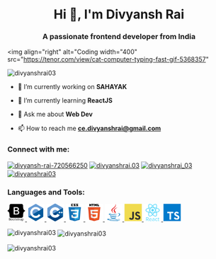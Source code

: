 
<h1 align="center">Hi 👋, I'm Divyansh Rai</h1>
<h3 align="center">A passionate frontend developer from India</h3>

<img align="right" alt="Coding width="400" src="https://tenor.com/view/cat-computer-typing-fast-gif-5368357"

<p align="left"> <img src="https://komarev.com/ghpvc/?username=divyanshrai03&label=Profile%20views&color=0e75b6&style=flat" alt="divyanshrai03" /> </p>

- 🔭 I’m currently working on **SAHAYAK**

- 🌱 I’m currently learning **ReactJS**

- 💬 Ask me about **Web Dev**

- 📫 How to reach me **ce.divyanshrai@gmail.com**

<h3 align="left">Connect with me:</h3>
<p align="left">
<a href="https://linkedin.com/in/divyansh-rai-720566250" target="blank"><img align="center" src="https://raw.githubusercontent.com/rahuldkjain/github-profile-readme-generator/master/src/images/icons/Social/linked-in-alt.svg" alt="divyansh-rai-720566250" height="30" width="40" /></a>
<a href="https://instagram.com/divyanshrai.03" target="blank"><img align="center" src="https://raw.githubusercontent.com/rahuldkjain/github-profile-readme-generator/master/src/images/icons/Social/instagram.svg" alt="divyanshrai.03" height="30" width="40" /></a>
<a href="https://www.leetcode.com/divyanshrai_03" target="blank"><img align="center" src="https://raw.githubusercontent.com/rahuldkjain/github-profile-readme-generator/master/src/images/icons/Social/leet-code.svg" alt="divyanshrai_03" height="30" width="40" /></a>
<a href="https://auth.geeksforgeeks.org/user/divyanshrai03" target="blank"><img align="center" src="https://raw.githubusercontent.com/rahuldkjain/github-profile-readme-generator/master/src/images/icons/Social/geeks-for-geeks.svg" alt="divyanshrai03" height="30" width="40" /></a>
</p>

<h3 align="left">Languages and Tools:</h3>
<p align="left"> <a href="https://getbootstrap.com" target="_blank" rel="noreferrer"> <img src="https://raw.githubusercontent.com/devicons/devicon/master/icons/bootstrap/bootstrap-plain-wordmark.svg" alt="bootstrap" width="40" height="40"/> </a> <a href="https://www.cprogramming.com/" target="_blank" rel="noreferrer"> <img src="https://raw.githubusercontent.com/devicons/devicon/master/icons/c/c-original.svg" alt="c" width="40" height="40"/> </a> <a href="https://www.w3schools.com/cpp/" target="_blank" rel="noreferrer"> <img src="https://raw.githubusercontent.com/devicons/devicon/master/icons/cplusplus/cplusplus-original.svg" alt="cplusplus" width="40" height="40"/> </a> <a href="https://www.w3schools.com/css/" target="_blank" rel="noreferrer"> <img src="https://raw.githubusercontent.com/devicons/devicon/master/icons/css3/css3-original-wordmark.svg" alt="css3" width="40" height="40"/> </a> <a href="https://www.w3.org/html/" target="_blank" rel="noreferrer"> <img src="https://raw.githubusercontent.com/devicons/devicon/master/icons/html5/html5-original-wordmark.svg" alt="html5" width="40" height="40"/> </a> <a href="https://www.java.com" target="_blank" rel="noreferrer"> <img src="https://raw.githubusercontent.com/devicons/devicon/master/icons/java/java-original.svg" alt="java" width="40" height="40"/> </a> <a href="https://developer.mozilla.org/en-US/docs/Web/JavaScript" target="_blank" rel="noreferrer"> <img src="https://raw.githubusercontent.com/devicons/devicon/master/icons/javascript/javascript-original.svg" alt="javascript" width="40" height="40"/> </a> <a href="https://reactjs.org/" target="_blank" rel="noreferrer"> <img src="https://raw.githubusercontent.com/devicons/devicon/master/icons/react/react-original-wordmark.svg" alt="react" width="40" height="40"/> </a> <a href="https://www.typescriptlang.org/" target="_blank" rel="noreferrer"> <img src="https://raw.githubusercontent.com/devicons/devicon/master/icons/typescript/typescript-original.svg" alt="typescript" width="40" height="40"/> </a> </p>

<p><img align="left" src="https://github-readme-stats.vercel.app/api/top-langs?username=divyanshrai03&show_icons=true&locale=en&layout=compact" alt="divyanshrai03" /></p>

<p>&nbsp;<img align="center" src="https://github-readme-stats.vercel.app/api?username=divyanshrai03&show_icons=true&locale=en" alt="divyanshrai03" /></p>

<p><img align="center" src="https://github-readme-streak-stats.herokuapp.com/?user=divyanshrai03&" alt="divyanshrai03" /></p>
